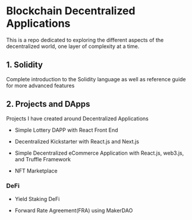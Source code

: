 # Blockchain Decentralized Applications
This is a repo dedicated to exploring the different aspects of the decentralized world, one layer of complexity at a time.

## 1. Solidity

Complete introduction to the Solidity language as well as reference guide for more advanced features

## 2. Projects and DApps

Projects I have created around Decentralized Applications

- Simple Lottery DAPP with React Front End

- Decentralized Kickstarter with React.js and Next.js

- Simple Decentralized eCommerce Application with React.js, web3.js, and Truffle Framework

- NFT Marketplace

### DeFi

- Yield Staking DeFi

- Forward Rate Agreement(FRA) using MakerDAO 
